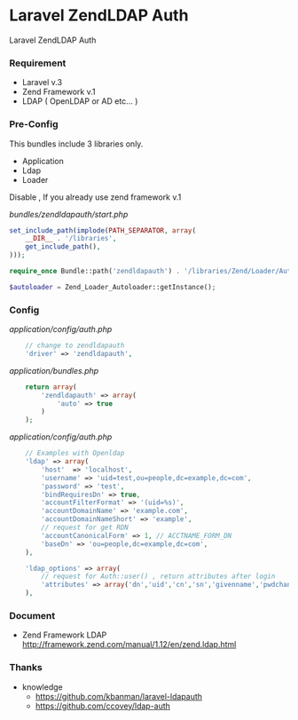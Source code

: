 Laravel ZendLDAP Auth
================

Laravel ZendLDAP Auth

### Requirement

- Laravel v.3
- Zend Framework v.1 
- LDAP ( OpenLDAP or AD etc... )

### Pre-Config

This bundles include 3 libraries only.
- Application
- Ldap
- Loader

Disable , If you already use zend framework v.1

*bundles/zendldapauth/start.php*
```php
set_include_path(implode(PATH_SEPARATOR, array(
    __DIR__ . '/libraries',
    get_include_path(),
)));

require_once Bundle::path('zendldapauth') . '/libraries/Zend/Loader/Autoloader.php';

$autoloader = Zend_Loader_Autoloader::getInstance();
```

### Config 

*application/config/auth.php*
```php
	// change to zendldapauth
	'driver' => 'zendldapauth',
```

*application/bundles.php*
```php	
	return array(
	    'zendldapauth' => array(
	        'auto' => true
	    )
	);
```

*application/config/auth.php*
```php
	// Examples with Openldap
	'ldap' => array(
		'host' 	=> 'localhost',
		'username' => 'uid=test,ou=people,dc=example,dc=com',
		'password' => 'test',
		'bindRequiresDn' => true,
		'accountFilterFormat' => '(uid=%s)',
		'accountDomainName' => 'example.com',
		'accountDomainNameShort' => 'example',
		// request for get RDN
		'accountCanonicalForm' => 1, // ACCTNAME_FORM_DN
		'baseDn' => 'ou=people,dc=example,dc=com',
	),

	'ldap_options' => array(
		// request for Auth::user() , return attributes after login
		'attributes' => array('dn','uid','cn','sn','givenname','pwdchangedtime'),
	),
```

### Document
- Zend Framework LDAP 	http://framework.zend.com/manual/1.12/en/zend.ldap.html

### Thanks
- knowledge
	- https://github.com/kbanman/laravel-ldapauth
	- https://github.com/ccovey/ldap-auth
